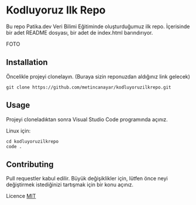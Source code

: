 # Kodluyoruz Ilk Repo

Bu repo Patika.dev Veri Bilimi Eğitiminde oluşturduğumuz ilk repo. İçerisinde bir adet README dosyası, bir adet de index.html barındırıyor.

FOTO

## Installation
Öncelikle projeyi clonelayın. (Buraya sizin reponuzdan aldığınız link gelecek)

```
git clone https://github.com/metincanayar/kodluyoruzilkrepo.git

```
## Usage

Projeyi cloneladıktan sonra Visual Studio Code programında açınız.

Linux için:

```
cd kodluyoruzilkrepo
code .
```
## Contributing
Pull requestler kabul edilir. Büyük değişiklikler için, lütfen önce neyi değiştirmek istediğinizi tartışmak için bir konu açınız.

Licence 
[MIT](https://choosealicense.com/licenses/mit/)
